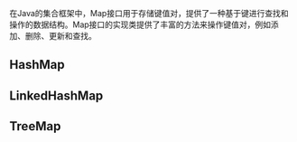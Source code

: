 在Java的集合框架中，Map接口用于存储键值对，提供了一种基于键进行查找和操作的数据结构。Map接口的实现类提供了丰富的方法来操作键值对，例如添加、删除、更新和查找。

## HashMap

## LinkedHashMap

## TreeMap